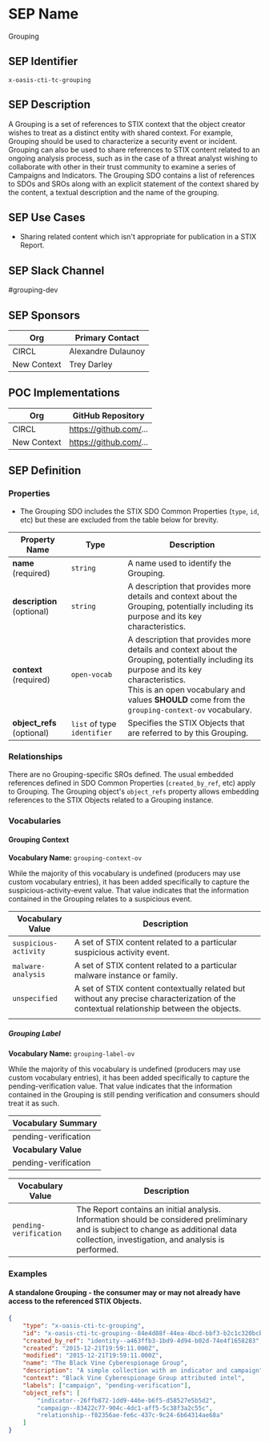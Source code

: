 # SEP Name
Grouping

## SEP Identifier
`x-oasis-cti-tc-grouping`

## SEP Description
A Grouping is a set of references to STIX context that the object
creator wishes to treat as a distinct entity with shared context. For
example, Grouping should be used to characterize a security event or
incident. Grouping can also be used to share references to STIX
content related to an ongoing analysis process, such as in the case of
a threat analyst wishing to collaborate with other in their trust
community to examine a series of Campaigns and Indicators. The
Grouping SDO contains a list of references to SDOs and SROs along with
an explicit statement of the context shared by the content, a textual
description and the name of the grouping.


## SEP Use Cases
* Sharing related content which isn't appropriate for publication in a
  STIX Report.

## SEP Slack Channel
#grouping-dev

## SEP Sponsors
Org | Primary Contact
--- | ---------------
CIRCL | Alexandre Dulaunoy
New Context | Trey Darley

## POC Implementations
Org | GitHub Repository
--- | -----------------
CIRCL | https://github.com/...
New Context | https://github.com/...

## SEP Definition

### Properties
* The Grouping SDO includes the STIX SDO Common Properties (`type`,
  `id`, etc) but these are excluded from the table below for brevity.

| Property Name              | Type                        | Description                                                                                                                                                                                                                                     |
| -------------              | ----                        | -----------                                                                                                                                                                                                                                     |
| **name** (required)        | `string`                    | A name used to identify the Grouping.                                                                                                                                                                                                           |
| **description** (optional) | `string`                    | A description that provides more details and context about the Grouping, potentially including its purpose and its key characteristics.                                                                                                         |
| **context** (required)     | `open-vocab`                | A description that provides more details and context about the Grouping, potentially including its purpose and its key characteristics. <br /> This is an open vocabulary and values **SHOULD** come from the `grouping-context-ov` vocabulary. |
| **object_refs** (optional) | `list` of type `identifier` | Specifies the STIX Objects that are referred to by this Grouping.                                                                                                                                                                               |

### ​Relationships
There are no Grouping-specific SROs defined. The usual embedded
references defined in SDO Common Properties (`created_by_ref`, etc)
apply to Grouping. The Grouping object's `object_refs` property allows embedding references to the STIX Objects related to a Grouping instance.
​
### ​Vocabularies

#### Grouping Context
**Vocabulary Name:** `grouping-context-ov`

While the majority of this vocabulary is undefined (producers may use
custom vocabulary entries), it has been added specifically to capture
the suspicious-activity-event value. That value indicates that the
information contained in the Grouping relates to a suspicious event.

| Vocabulary Value      | Description                                                                                                                             |
| -------------------   | -----------                                                                                                                             |
| `suspicious-activity` | A set of STIX content related to a particular suspicious activity event.                                                                |
| `malware-analysis`    | A set of STIX content related to a particular malware instance or family.                                                               |
| `unspecified`         | A set of STIX content contextually related but without any precise characterization of the contextual relationship between the objects. |
|                       |                                                                                                                                         |

##### Grouping Label
**Vocabulary Name:** `grouping-label-ov`

While the majority of this vocabulary is undefined (producers may use
custom vocabulary entries), it has been added specifically to capture
the pending-verification value. That value indicates that the
information contained in the Grouping is still pending verification
and consumers should treat it as such.

| **Vocabulary Summary** |
|------------------------|
| pending-verification   |
| **Vocabulary Value**   |
| pending-verification   |

| Vocabulary Value       | Description                                                                                                                                                                             |
| -------------------    | -----------                                                                                                                                                                             |
| `pending-verification` | The Report contains an initial analysis. Information should be considered preliminary and is subject to change as additional data collection, investigation, and analysis is performed. |

### Examples

#### A standalone Grouping - the consumer may or may not already have access to the referenced STIX Objects.

```json
{
    "type": "x-oasis-cti-tc-grouping",
    "id": "x-oasis-cti-tc-grouping--84e4d88f-44ea-4bcd-bbf3-b2c1c320bcb3",
    "created_by_ref": "identity--a463ffb3-1bd9-4d94-b02d-74e4f1658283",
    "created": "2015-12-21T19:59:11.000Z",
    "modified": "2015-12-21T19:59:11.000Z",
    "name": "The Black Vine Cyberespionage Group",
    "description": "A simple collection with an indicator and campaign",
    "context": "Black Vine Cyberespionage Group attributed intel",
    "labels": ["campaign", "pending-verification"],
    "object_refs": [
        "indicator--26ffb872-1dd9-446e-b6f5-d58527e5b5d2",
        "campaign--83422c77-904c-4dc1-aff5-5c38f3a2c55c",
        "relationship--f82356ae-fe6c-437c-9c24-6b64314ae68a"
    ]
}
```
